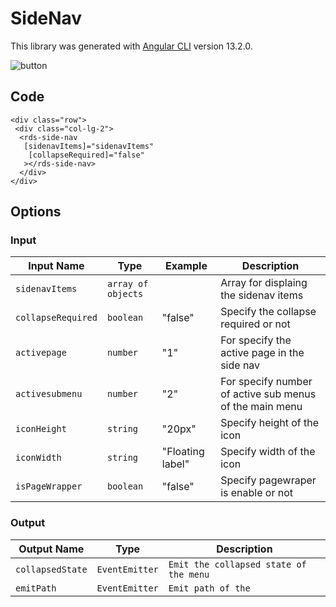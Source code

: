 # SideNav

This library was generated with [Angular CLI](https://github.com/angular/angular-cli) version 13.2.0.
<p align="left">
<img src="https://github.com/Wai-Technologies/raaghu-elements/blob/Doccumentation-Readme/assets/sidenavdemo.png" alt="button"/>
<p/>

## Code
`<div class="row">`  
 ` <div class="col-lg-2">`  
  `  <rds-side-nav`  
   `   [sidenavItems]="sidenavItems"`  
  `    [collapseRequired]="false"`  
 `   ></rds-side-nav>`  
`  </div>`  
`</div>`  

## Options
### Input
<!-- prettier-ignore -->
| Input Name                  | Type                             |Example| Description                                                                  |
| --------------------------- | -------------------------------- |------------| ---------------------------------------------------------------------------- |
| `sidenavItems`                     | `array of objects`                            | |Array for displaing the sidenav items |                             |
| `collapseRequired`           | `boolean`                          | "false"|Specify the collapse required or not|
| `activepage`                   |  `number`                         | "1"|For specify the active page in the side nav|
| `activesubmenu`                    | `number` |     "2"|For specify number of active sub menus of the main menu          |
| `iconHeight`                | `string`                          |"20px"   |Specify height of the icon
| `iconWidth`                | `string`                           |"Floating label"|Specify width of the icon   |
| `isPageWrapper`               | `boolean`                      |"false"|Specify pagewraper is enable or not   |

### Output
| Output Name                 | Type          | Description                     |      
| --------------------------- | --------------|------------------|
| `collapsedState`                 |  `EventEmitter`  | `Emit the collapsed state of the menu`  |
| `emitPath`                 |  `EventEmitter`  | `Emit path of the `  |

